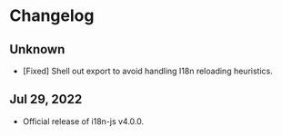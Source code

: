 # Changelog

<!--
Prefix your message with one of the following:

- [Added] for new features.
- [Changed] for changes in existing functionality.
- [Deprecated] for soon-to-be removed features.
- [Removed] for now removed features.
- [Fixed] for any bug fixes.
- [Security] in case of vulnerabilities.
-->

## Unknown

- [Fixed] Shell out export to avoid handling I18n reloading heuristics.

## Jul 29, 2022

- Official release of i18n-js v4.0.0.
